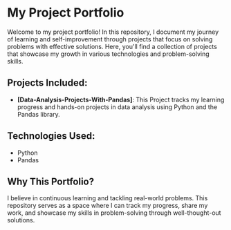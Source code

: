 # My Project Portfolio

Welcome to my project portfolio! In this repository, I document my journey of learning and self-improvement through projects that focus on solving problems with effective solutions. Here, you'll find a collection of projects that showcase my growth in various technologies and problem-solving skills.

## Projects Included:
- **[Data-Analysis-Projects-With-Pandas]**: This Project tracks my learning progress and hands-on projects in data analysis using Python and the Pandas library.

## Technologies Used:
- Python
- Pandas

## Why This Portfolio?
I believe in continuous learning and tackling real-world problems. This repository serves as a space where I can track my progress, share my work, and showcase my skills in problem-solving through well-thought-out solutions.


